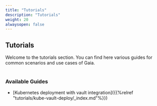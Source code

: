 ```yaml
---
title: "Tutorials"
description: "Tutorials"
weight: 20
alwaysopen: false
---
```


## Tutorials

Welcome to the tutorials section. You can find here various guides for common scenarios and use cases of Gaia.
<br /><br />

### Available Guides

* [Kubernetes deployment with vault integration]({{%relref "tutorials/kube-vault-deploy/_index.md"%}})